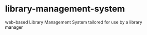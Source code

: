 # library-management-system
 web-based Library Management System tailored for use by a library manager
